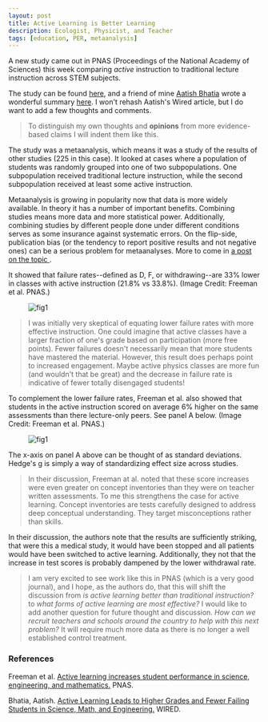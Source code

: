 ```yaml
---
layout: post
title: Active Learning is Better Learning
description: Ecologist, Physicist, and Teacher
tags: [education, PER, metaanalysis]
---
```


A new study came out in PNAS (Proceedings of the National Academy of Sciences) this week comparing _active_ instruction to traditional lecture instruction across STEM subjects.

The study can be found [here](http://www.pnas.org/content/early/2014/05/08/1319030111.full.pdf+html), and a friend of mine [Aatish Bhatia](https://twitter.com/aatishb) wrote a wonderful summary [here](http://www.wired.com/2014/05/empzeal-active-learning/).  I won't rehash Aatish's Wired article, but I do want to add a few thoughts and comments.

> To distinguish my own thoughts and **opinions** from more evidence-based claims I will indent them like this.

The study was a metaanalysis, which means it was a study of the results of other studies (225 in this case).  It looked at cases where a population of students was randomly grouped into one of two subpopulations.  One subpopulation received traditional lecture instruction, while the second subpopulation received at least some active instruction.

<div class="message">
Metaanalysis is growing in popularity now that data is more widely available.  In theory it has a number of important benefits.  Combining studies means more data and more statistical power.  Additionally, combining studies by different people done under different conditions serves as some insurance against systematic errors.  On the flip-side, publication bias (or the tendency to report positive results and not negative ones) can be a serious problem for metaanalyses. More to come in <a href="{{% post_url 2014-05-14-Metaanalysisis %}}"> a post on the topic </a>.
</div>

It showed that failure rates--defined as D, F, or withdrawing--are 33% lower in classes with active instruction (21.8% vs 33.8%). (Image Credit: Freeman et al. PNAS.)

<figure>
	<img src="{{ site.url }}/post_images/ActiveLearning_failure_rate_caption.png" alt="fig1">
	<figcaption></figcaption>
</figure>

> I was initially very skeptical of equating lower failure rates with more effective instruction.  One could imagine that active classes have a larger fraction of one's grade based on participation (more free points).  Fewer failures doesn't necessarily mean that more students have mastered the material.  However, this result does perhaps point to increased engagement.  Maybe active physics classes are more fun (and wouldn't that be great) and the decrease in failure rate is indicative of fewer totally disengaged students! 

To complement the lower failure rates, Freeman et al. also showed that students in the active instruction scored on average 6% higher on the same assessments than there lecture-only peers.  See panel A below. (Image Credit: Freeman et al. PNAS.)

<figure>
	<img src="{{ site.url }}/post_images/ActiveLearning_score_increase_caption.png" alt="fig1">
	<figcaption></figcaption>
</figure>

<div class="message">
The x-axis on panel A above can be thought of as standard deviations.  Hedge's g is simply a way of standardizing effect size across studies.
</div>


> In their discussion, Freeman at al. noted that these score increases were even greater on concept inventories than they were on teacher written assessments.  To me this strengthens the case for active learning.  Concept inventories are tests carefully designed to address deep conceptual understanding.  They target misconceptions rather than skills. 

In their discussion, the authors note that the results are sufficiently striking, that were this a medical study, it would have been stopped and all patients would have been switched to active learning.  Additionally, they not that the increase in test scores is probably dampened by the lower withdrawal rate.

> I am very excited to see work like this in PNAS (which is a very good journal), and I hope, as the authors do, that this will shift the discussion from _is active learning better than traditional instruction?_ to _what forms of active learning are most effective?_  I would like to add another question for future thought and discussion. _How can we recruit teachers and schools around the country to help with this next problem?_  It will require much more data as there is no longer a well established control treatment.

### References

Freeman et al. [Active learning increases student performance in science, engineering, and mathematics.](http://www.pnas.org/content/early/2014/05/08/1319030111.full.pdf+html) PNAS.

Bhatia, Aatish. [Active Learning Leads to Higher Grades and Fewer Failing Students in Science, Math, and Engineering.](http://www.wired.com/2014/05/empzeal-active-learning/) WIRED.


